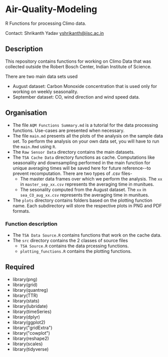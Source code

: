 # Air-Quality-Modeling
R Functions for processing Climo data.

Contact: Shrikanth Yadav yshrikanth@iisc.ac.in
## Description
This repository contains functions for working on Climo Data that was collected outside the Robert Bosch Center, Indian Institute of Science.

There are two main data sets used
- August dataset: Carbon Monoxide concentration that is used only for working on weekly seasonality.
- September dataset: CO, wind direction and wind speed data.  

## Organisation
- The file `AQM Functions Summary.md` is a tutorial for the data processing functions.  Use-cases are presented when necessary.
- The file `main.md` presents all the plots of the analysis on the sample data set.  To perform the analysis on your own data set, you will have to run the `main.Rmd` using `R`.
- The `Raw Sensor Data` directory contains the main datasets.
- The `TSA Cache Data` directory functions as cache. Computations like seasonality and downsampling performed in the main function for unique averaging times will be saved here for future reference--to prevent recomputation.  There are two types of .csv files-
    - The master data frames over which we perform the analysis. The `xx` in `master_sep_xx.csv` represents the averaging time in munitues.
    - The sesonality computed from the August dataset.  The `xx` in `sea_CO_aug_xx.csv` represents the averaging time in munitues.
- The `plots` directory contains folders based on the plotting function name.  Each subdirectory will store the respective plots in PNG and PDF formats. 

### Function description
- The `TSA Data Source.R` contains functions that work on the cache data. 
- The `src` directory contains the 2 classes of source files
    - `TSA Source.R` contains the data prcessing functions.
    - `plotting_functions.R` contains the plotting functions.

## Required

- library(png)
- library(grid)
- library(quantreg)
- library(TTR)
- library(stats)
- library(lubridate)
- library(timeSeries)
- library(dplyr)
- library(ggplot2)
- library("gridExtra")
- library("cowplot")
- library(reshape2)
- library(scales)
- library(tidyverse)

